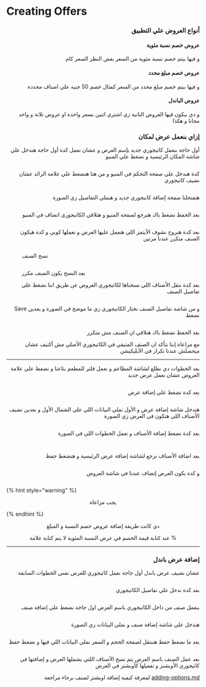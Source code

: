 # Creating Offers

<h3 align="right">أنواع العروض علي التطبيق</h3>

<h4 align="right">عروض خصم نسبة مئوية</h4>

<p align="right">و فيها بيتم خصم نسبة مئوية من السعر بغض النظر السعر كام</p>

<h4 align="right">عروض خصم مبلغ محدد</h4>

<p align="right">و فيها بيتم خصم مبلغ محدد من السعر كمثال خصم 50 جنيه علي اصناف محددة</p>

<h4 align="right">عروض الباندل</h4>

<p align="right">و دي بيكون فيها العروض التانية زي اشتري اتنين بسعر واحدة او عروض تلاتة و واحد مجانا و هكذا</p>

<h3 align="right">إزاي بنعمل عرض لمكان </h3>

<p align="right">أول حاجة بنعمل كاتيجوري جديد بإسم العرض و عشان نعمل كدة أول حاجة هندخل علي شاشة المكان الرئيسية و نضغط علي المنيو</p>

<figure><img src="../.gitbook/assets/image (1) (1) (1).png" alt=""><figcaption></figcaption></figure>

<p align="right">كدة هندخل علي صفحة التحكم في المنيو و من هنا هنضغط علي علامة الزائد عشان نضيف كاتيجوري</p>

<figure><img src="../.gitbook/assets/image (24).png" alt=""><figcaption></figcaption></figure>

<p align="right">هتفتحلنا صفحة إضافة كاتيجوري جديد و هنملي التفاصيل زي الصورة</p>

<figure><img src="../.gitbook/assets/image (25).png" alt=""><figcaption></figcaption></figure>

<p align="right">بعد الحفظ نضغط باك هنرجع لصفحة المنيو و هنلاقي الكاتيجوري اتضاف في المنيو</p>

<figure><img src="../.gitbook/assets/image (26).png" alt=""><figcaption></figcaption></figure>

<p align="right">بعد كدة هنروح نشوف الأيتمز اللي هنعمل عليها العرض و نعملها كوبي و كدة هيكون الصنف متكرر عندنا مرتين</p>

<figure><img src="../.gitbook/assets/image (27).png" alt=""><figcaption><p>نسخ الصنف</p></figcaption></figure>

<figure><img src="../.gitbook/assets/image (28).png" alt=""><figcaption><p>بعد النسخ يكون الصنف مكرر</p></figcaption></figure>

<p align="right">بعد كدة ننقل الأصناف اللي نسخناها لكاتيجوري العروض عن طريق اننا نضغط علي تفاصيل الصنف</p>

<figure><img src="../.gitbook/assets/image (27).png" alt=""><figcaption></figcaption></figure>

<p align="right">Save و من شاشة تفاصيل الصنف نختار الكاتيجوري زي ما موضح في الصورة و بعدين نضغط </p>

<figure><img src="../.gitbook/assets/image (29).png" alt=""><figcaption></figcaption></figure>

<p align="right">بعد الحفظ نضغط باك هنلاقي ان الصنف مش متكرر</p>

<p align="right">مع مراعاة إننا نتأكد ان الصنف المتبقي في الكاتيجوري الأصلي مش أكتيف عشان ميحصلش عندنا تكرار في الأبليكيشن</p>

***

<p align="right">بعد الخطوات دي نطلع لشاشة المطاعم و نعمل فلتر للمطعم بتاعنا و نضغط علي علامة العروض عشان نعمل عرض جديد</p>

<figure><img src="../.gitbook/assets/image (30).png" alt=""><figcaption></figcaption></figure>

<p align="right">بعد كدة نضغط علي إضافة عرض</p>

<figure><img src="../.gitbook/assets/image (31).png" alt=""><figcaption></figcaption></figure>

<p align="right">هندخل شاشة إضافة عرض و الأول نملي البيانات اللي علي الشمال الأول و بعدين نضيف الأصناف اللي هتكون في العرض زي الصورة</p>

<figure><img src="../.gitbook/assets/Offers.jpg" alt=""><figcaption></figcaption></figure>

<p align="right">بعد كدة نضغط إضافة الأصناف و نعمل الخطوات اللي في الصورة </p>

<figure><img src="../.gitbook/assets/image (32).png" alt=""><figcaption></figcaption></figure>

<figure><img src="../.gitbook/assets/image (33).png" alt=""><figcaption></figcaption></figure>

<p align="right">بعد اضافة الأصناف نرجع لشاشة إضافة عرض الرئيسية و هنضغط حفظ</p>

<figure><img src="../.gitbook/assets/image (34).png" alt=""><figcaption></figcaption></figure>

<p align="right">و كدة يكون العرض إتضاف عندنا في شاشة العروض</p>

<figure><img src="../.gitbook/assets/image (35).png" alt=""><figcaption></figcaption></figure>

{% hint style="warning" %}
<p align="center">يجب مراعاة</p>
{% endhint %}

<p align="center">دي كانت طريقة إضافة عروض خصم النسبة و المبلغ </p>

<p align="center">عند كتابة قيمة الخصم في عرض النسبة المئوية لا يتم كتابة علامة %</p>

***

<h3 align="right">إضافة عرض باندل</h3>

<p align="right">عشان نضيف عرض باندل أول جاجة نعمل كاتيجوري للعرض نفس الخطوات السابقة</p>

<figure><img src="../.gitbook/assets/image (36).png" alt=""><figcaption></figcaption></figure>

<p align="right">بعد كدة ندخل علي تفاصيل الكاتيجوري </p>

<figure><img src="../.gitbook/assets/image (37).png" alt=""><figcaption></figcaption></figure>

<p align="right">بنعمل صنف من داخل الكاتيجوري باسم العرض اول جاجة نضغط علي إضافة صنف</p>

<figure><img src="../.gitbook/assets/image (38).png" alt=""><figcaption></figcaption></figure>

<p align="right">هندخل علي شاشة إضافة صنف و نملي البيانات زي الصورة</p>

<figure><img src="../.gitbook/assets/image (39).png" alt=""><figcaption></figcaption></figure>

<p align="right">بعد ما نضغط حفظ هننتقل لصفحة الحجم و السعر نملي البيانات اللي فيها و نضغط حفظ</p>

<figure><img src="../.gitbook/assets/صنف 2.jpg" alt=""><figcaption></figcaption></figure>

<p align="right">بعد عمل الصنف باسم العرض يتم نسخ الأصناف اللتي يشملها العرض و إضافتها في كاتيجوري الأوبشنز و تفعيلها كأوبشنز في العرض</p>

<p align="right">لمعرفة كيفية إضافة اوبشنز لصنف برجاء مراجعة  <a data-mention href="adding-options.md">adding-options.md</a></p>
